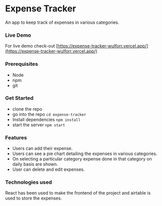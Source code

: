 # Expense Tracker

An app to keep track of expenses in various categories.
### Live Demo

For live demo check-out [https://expense-tracker-wulforr.vercel.app/](https://expense-tracker-wulforr.vercel.app/)

### Prerequisites

<ul>
<li>Node</li>
<li>npm</li>
<li>git</li>
</ul>

### Get Started

- clone the repo
- go into the repo `cd expense-tracker`
- Install dependencies `npm install`
- start the server `npm start`

### Features

- Users can add their expense.
- Users can see a pie chart detailing the expenses in various categories.
- On selecting a particular category expense done in that category on daily basis are shown.
- User can delete and edit expenses.

### Technologies used

React has been used to make the frontend of the project and airtable is used to store the expenses.
